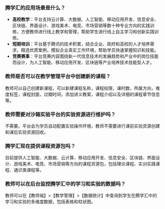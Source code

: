 ### 腾学汇的应用场景是什么？
- **高校教学**：平台支持云计算、大数据、人工智能、移动应用开发、信息安全、区块链、界面设计、游戏美术、电竞、市场营销等数十种专业方向的实践训练，方便教师进行线上教学和管理，帮助学生进行线上自主学习和创新实践训练。  
- **短期培训**：平台基于腾讯的技术积累，结合企业、政府和高校的人才培养需求，精选优质案例，模拟企业真实工作环境，帮助学员快速掌握知识和技能。
- **竞赛赛事**：平台竞赛内容围绕新一代信息技术的发展趋势和产业中的岗位技能而设计，为人工智能、移动应用开发、区块链等产业培养技术技能型人才。

### 教师是否可以在教学管理平台中创建新的课程？
教师可以自己创建新课程，可以新建课程名称，课程权限，课时数，所属方向，难度标签，课程封面，过期时间，添加讲义教案，课程介绍以及详细的课程章节信息等。

### 教师需要对沙箱实验平台的实验资源进行维护吗？
不需要。平台会为学员自动配置实验操作环境，教师不需要进行课前实验资源创建和课后实验资源回收。

### 腾学汇现在提供课程资源包吗？
目前提供人工智能、大数据、云计算、移动应用开发、信息安全、区块链、界面设计、游戏美术、电竞、市场营销等方向的课程资源包，包括理论课程、实训实践课程、通识类课程等。 

### 教师可以在后台监控腾学汇中的学习和实验的数据吗？
教师可以在【教师端】>【教学管理】>【数据统计】中查询到学生在腾学汇中的学习和实验的多维度数据，包括表格和柱状图。



